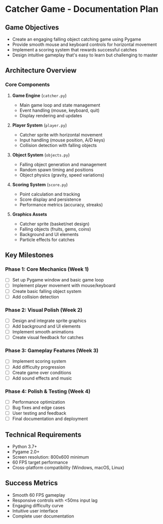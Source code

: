 # Catcher Game - Documentation Plan

## Game Objectives
- Create an engaging falling object catching game using Pygame
- Provide smooth mouse and keyboard controls for horizontal movement
- Implement a scoring system that rewards successful catches
- Design intuitive gameplay that's easy to learn but challenging to master

## Architecture Overview

### Core Components
1. **Game Engine** (`catcher.py`)
   - Main game loop and state management
   - Event handling (mouse, keyboard, quit)
   - Display rendering and updates

2. **Player System** (`player.py`)
   - Catcher sprite with horizontal movement
   - Input handling (mouse position, A/D keys)
   - Collision detection with falling objects

3. **Object System** (`objects.py`)
   - Falling object generation and management
   - Random spawn timing and positions
   - Object physics (gravity, speed variations)

4. **Scoring System** (`score.py`)
   - Point calculation and tracking
   - Score display and persistence
   - Performance metrics (accuracy, streaks)

5. **Graphics Assets**
   - Catcher sprite (basket/net design)
   - Falling objects (fruits, gems, coins)
   - Background and UI elements
   - Particle effects for catches

## Key Milestones

### Phase 1: Core Mechanics (Week 1)
- [ ] Set up Pygame window and basic game loop
- [ ] Implement player movement with mouse/keyboard
- [ ] Create basic falling object system
- [ ] Add collision detection

### Phase 2: Visual Polish (Week 2)
- [ ] Design and integrate sprite graphics
- [ ] Add background and UI elements
- [ ] Implement smooth animations
- [ ] Create visual feedback for catches

### Phase 3: Gameplay Features (Week 3)
- [ ] Implement scoring system
- [ ] Add difficulty progression
- [ ] Create game over conditions
- [ ] Add sound effects and music

### Phase 4: Polish & Testing (Week 4)
- [ ] Performance optimization
- [ ] Bug fixes and edge cases
- [ ] User testing and feedback
- [ ] Final documentation and deployment

## Technical Requirements
- Python 3.7+
- Pygame 2.0+
- Screen resolution: 800x600 minimum
- 60 FPS target performance
- Cross-platform compatibility (Windows, macOS, Linux)

## Success Metrics
- Smooth 60 FPS gameplay
- Responsive controls with <50ms input lag
- Engaging difficulty curve
- Intuitive user interface
- Complete user documentation